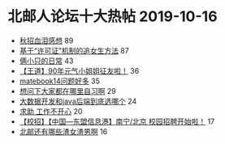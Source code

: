 # 北邮人论坛十大热帖 2019-10-16

- [秋招血泪感想](https://bbs.byr.cn/article/Job/2053496) 89
- [基于“许可证”机制的追女生方法](https://bbs.byr.cn/article/Feeling/3126224) 87
- [俩小只的日常](https://bbs.byr.cn/article/Pet/153325) 43
- [【王道】90年元气小姐姐征友啦！](https://bbs.byr.cn/article/Friends/1940196) 36
- [matebook14问题好多](https://bbs.byr.cn/article/Notebook/180356) 35
- [想问下大家都在哪里自习啊](https://bbs.byr.cn/article/StudyShare/193304) 29
- [大数据开发和java后端到底选哪个](https://bbs.byr.cn/article/Java/62819) 24
- [求助 工作不开心](https://bbs.byr.cn/article/WorkLife/1131019) 20
- [【校招】【中国—东盟信息港】南宁/北京 校园招聘开始啦！](https://bbs.byr.cn/article/Guangxi/144003) 17
- [北邮还有哪些渣女渣男啊](https://bbs.byr.cn/article/Talking/6155863) 16


